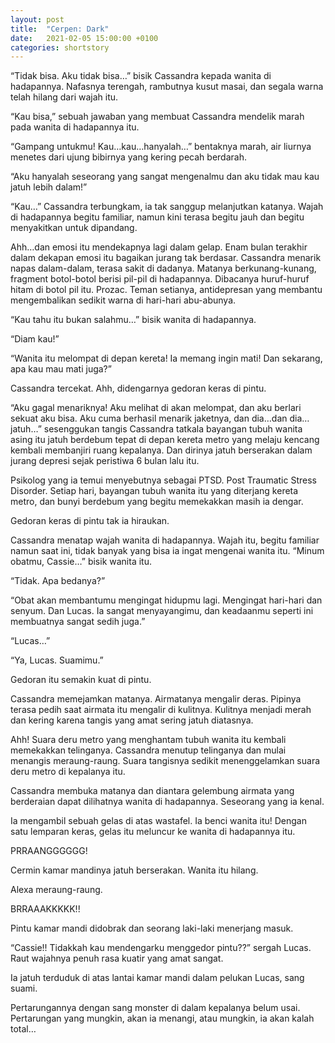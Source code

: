 ```yaml
---
layout: post
title:  "Cerpen: Dark"
date:   2021-02-05 15:00:00 +0100
categories: shortstory
---
```



“Tidak bisa. Aku tidak bisa…” bisik Cassandra kepada wanita di hadapannya. Nafasnya terengah, rambutnya kusut masai, dan segala warna telah hilang dari wajah itu.

 “Kau bisa,” sebuah jawaban yang membuat Cassandra mendelik marah pada wanita di hadapannya itu.

“Gampang untukmu! Kau…kau…hanyalah…” bentaknya marah, air liurnya menetes dari ujung bibirnya yang kering pecah berdarah.

“Aku hanyalah seseorang yang sangat mengenalmu dan aku tidak mau kau jatuh lebih dalam!”

“Kau…” Cassandra terbungkam, ia tak sanggup melanjutkan katanya. Wajah di hadapannya begitu familiar, namun kini terasa begitu jauh dan begitu menyakitkan untuk dipandang.

Ahh…dan emosi itu mendekapnya lagi dalam gelap. Enam bulan terakhir dalam dekapan emosi itu bagaikan jurang tak berdasar. Cassandra menarik napas dalam-dalam, terasa sakit di dadanya. Matanya berkunang-kunang, fragment botol-botol berisi pil-pil di hadapannya. Dibacanya huruf-huruf hitam di botol pil itu. 
Prozac.  Teman setianya, antidepresan yang membantu mengembalikan sedikit warna di hari-hari abu-abunya. 

“Kau tahu itu bukan salahmu…” bisik wanita di hadapannya.

“Diam kau!”

“Wanita itu melompat di depan kereta! Ia memang ingin mati! Dan sekarang, apa kau mau mati juga?”

Cassandra tercekat. Ahh, didengarnya gedoran keras di pintu.

“Aku gagal menariknya! Aku melihat di akan melompat, dan aku berlari sekuat aku bisa. Aku cuma berhasil menarik jaketnya, dan dia…dan dia…jatuh…” sesenggukan tangis Cassandra tatkala bayangan tubuh wanita asing itu jatuh berdebum tepat di depan kereta metro yang melaju kencang kembali membanjiri ruang kepalanya. Dan dirinya jatuh berserakan dalam jurang depresi sejak peristiwa 6 bulan lalu itu.

Psikolog yang ia temui menyebutnya sebagai PTSD. Post Traumatic Stress Disorder. Setiap hari, bayangan tubuh wanita itu yang diterjang kereta metro, dan bunyi berdebum yang begitu memekakkan masih ia dengar. 

Gedoran keras di pintu tak ia hiraukan.

Cassandra menatap wajah wanita di hadapannya. Wajah itu, begitu familiar namun saat ini, tidak banyak yang bisa ia ingat mengenai wanita itu.
“Minum obatmu, Cassie…” bisik wanita itu.

“Tidak. Apa bedanya?”

“Obat akan membantumu mengingat hidupmu lagi. Mengingat hari-hari dan senyum. Dan Lucas. Ia sangat menyayangimu, dan keadaanmu seperti ini membuatnya sangat sedih juga.”

“Lucas…”

“Ya, Lucas. Suamimu.”

Gedoran itu semakin kuat di pintu.

Cassandra memejamkan matanya. Airmatanya mengalir deras. Pipinya terasa pedih saat airmata itu mengalir di kulitnya. Kulitnya menjadi merah dan kering karena tangis yang amat sering jatuh diatasnya.

Ahh! Suara deru metro yang menghantam tubuh wanita itu kembali memekakkan telinganya. Cassandra menutup telinganya dan mulai menangis meraung-raung. Suara tangisnya sedikit menenggelamkan suara deru metro di kepalanya itu.

Cassandra membuka matanya dan diantara gelembung airmata yang berderaian dapat dilihatnya wanita di hadapannya. Seseorang yang ia kenal.

Ia mengambil sebuah gelas di atas wastafel. Ia benci wanita itu! Dengan satu lemparan keras, gelas itu meluncur ke wanita di hadapannya itu.

PRRAANGGGGGG!

Cermin kamar mandinya jatuh berserakan. Wanita itu hilang.

Alexa meraung-raung. 

BRRAAAKKKKK!!

Pintu kamar mandi didobrak dan seorang laki-laki menerjang masuk.

“Cassie!! Tidakkah kau mendengarku menggedor pintu??” sergah Lucas. Raut wajahnya penuh rasa kuatir yang amat sangat.

Ia jatuh terduduk di atas lantai kamar mandi dalam pelukan Lucas, sang suami. 

Pertarungannya dengan sang monster di dalam kepalanya belum usai. Pertarungan yang mungkin, akan ia menangi, atau mungkin, ia akan kalah total…
